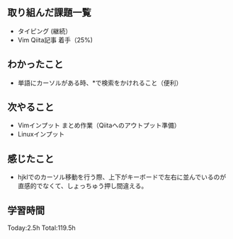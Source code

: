 ## 取り組んだ課題一覧
- タイピング (継続）
- Vim Qiita記事 着手（25%)

## わかったこと
- 単語にカーソルがある時、*で検索をかけれること（便利）

## 次やること
- Vimインプット まとめ作業（Qiitaへのアウトプット準備）
- Linuxインプット

## 感じたこと
- hjklでのカーソル移動を行う際、上下がキーボードで左右に並んでいるのが直感的でなくて、しょっちゅう押し間違える。

## 学習時間
Today:2.5h
Total:119.5h
